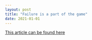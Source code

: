 ```yaml
---
layout: post
title: "Failure is a part of the game"
date: 2021-01-01 
---
```


[This article can be found here](https://medium.com/@err_sage/failure-is-a-part-of-the-game-e6e5d7d5da09)